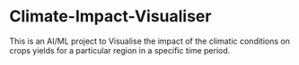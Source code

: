 # Climate-Impact-Visualiser
This is an AI/ML project to Visualise the impact of the climatic conditions on crops yields for a particular region in a specific time period.
